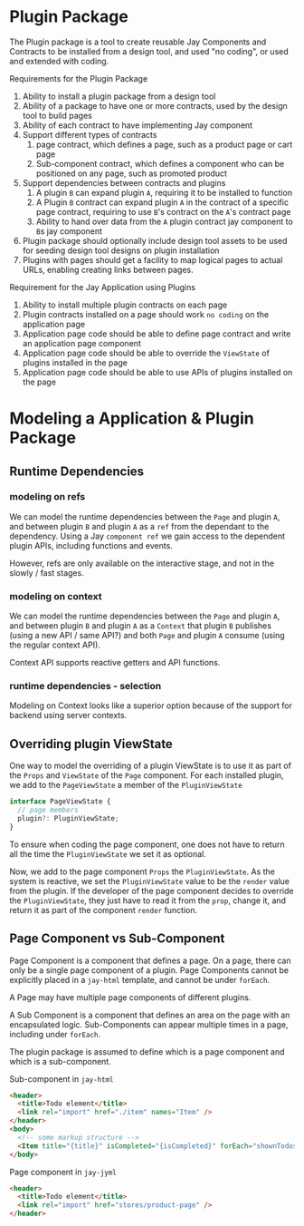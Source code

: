 # Plugin Package

The Plugin package is a tool to create reusable Jay Components and Contracts to be installed
from a design tool, and used "no coding", or used and extended with coding.

Requirements for the Plugin Package

1. Ability to install a plugin package from a design tool
2. Ability of a package to have one or more contracts, used by the design tool to build pages
3. Ability of each contract to have implementing Jay component
4. Support different types of contracts
   1. page contract, which defines a page, such as a product page or cart page
   2. Sub-component contract, which defines a component who can be positioned on any page, such as promoted product
5. Support dependencies between contracts and plugins
   1. A plugin `B` can expand plugin `A`, requiring it to be installed to function
   2. A Plugin `B` contract can expand plugin `A` in the contract of a specific page contract,
      requiring to use `B`'s contract on the `A`'s contract page
   3. Ability to hand over data from the `A` plugin contract jay component to `B`s jay component
6. Plugin package should optionally include design tool assets to be used for seeding design tool designs on plugin installation
7. Plugins with pages should get a facility to map logical pages to actual URLs, enabling creating links between pages.

Requirement for the Jay Application using Plugins

1. Ability to install multiple plugin contracts on each page
2. Plugin contracts installed on a page should work `no coding` on the application page
3. Application page code should be able to define page contract and write an application page component
4. Application page code should be able to override the `ViewState` of plugins installed in the page
5. Application page code should be able to use APIs of plugins installed on the page

# Modeling a Application & Plugin Package

## Runtime Dependencies

### modeling on refs

We can model the runtime dependencies between the `Page` and plugin `A`, and between plugin `B` and plugin `A`
as a `ref` from the dependant to the dependency. Using a Jay `component ref` we gain access to the dependent plugin
APIs, including functions and events.

However, refs are only available on the interactive stage, and not in the slowly / fast stages.

### modeling on context

We can model the runtime dependencies between the `Page` and plugin `A`, and between plugin `B` and plugin `A`
as a `Context` that plugin `B` publishes (using a new API / same API?) and both `Page` and plugin `A` consume (using the regular context API).

Context API supports reactive getters and API functions.

### runtime dependencies - selection

Modeling on Context looks like a superior option because of the support for backend using server contexts.

## Overriding plugin ViewState

One way to model the overriding of a plugin ViewState is to use it as part of the `Props` and `ViewState` of the `Page` component.
For each installed plugin, we add to the `PageViewState` a member of the `PluginViewState`

```typescript
interface PageViewState {
  // page members
  plugin?: PluginViewState;
}
```

To ensure when coding the page component, one does not have to return all the time the `PluginViewState` we set it as optional.

Now, we add to the page component `Props` the `PluginViewState`. As the system is reactive, we set the `PluginViewState`
value to be the `render` value from the plugin. If the developer of the page component decides to override the `PluginViewState`,
they just have to read it from the `prop`, change it, and return it as part of the component `render` function.

## Page Component vs Sub-Component

Page Component is a component that defines a page. On a page, there can only be a single page component of a plugin.
Page Components cannot be explicitly placed in a `jay-html` template, and cannot be under `forEach`.

A Page may have multiple page components of different plugins.

A Sub Component is a component that defines an area on the page with an encapsulated logic. Sub-Components can appear multiple
times in a page, including under `forEach`.

The plugin package is assumed to define which is a page component and which is a sub-component.

Sub-component in `jay-html`

```html
<header>
  <title>Todo element</title>
  <link rel="import" href="./item" names="Item" />
</header>
<body>
  <!-- some markup structure -->
  <Item title="{title}" isCompleted="{isCompleted}" forEach="shownTodos" trackBy="id" ref="items" />
</body>
```

Page component in `jay-jyml`

```html
<header>
  <title>Todo element</title>
  <link rel="import" href="stores/product-page" />
</header>
```
